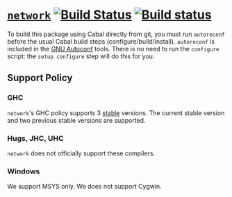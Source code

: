 # [`network`](http://hackage.haskell.org/package/network) [![Build Status](https://travis-ci.org/haskell/network.svg?branch=master)](https://travis-ci.org/haskell/network) [![Build status](https://ci.appveyor.com/api/projects/status/5erq63o4m29bhl57/branch/master?svg=true)](https://ci.appveyor.com/project/eborden/network/branch/master)

To build this package using Cabal directly from git, you must run
`autoreconf` before the usual Cabal build steps
(configure/build/install).  `autoreconf` is included in the
[GNU Autoconf](http://www.gnu.org/software/autoconf/) tools.  There is
no need to run the `configure` script: the `setup configure` step will
do this for you.

## Support Policy

### GHC

`network`'s GHC policy supports 3 [stable](https://downloads.haskell.org/~ghc/8.0.2/docs/html/users_guide/intro.html#ghc-version-numbering-policy) versions. The current stable
version and two previous stable versions are supported.

### Hugs, JHC, UHC

`network` does not officially support these compilers.

### Windows

We support MSYS only. We does not support Cygwin.
